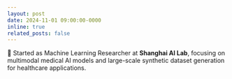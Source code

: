 ```yaml
---
layout: post
date: 2024-11-01 09:00:00-0000
inline: true
related_posts: false
---
```


🚀 Started as Machine Learning Researcher at **Shanghai AI Lab**, focusing on multimodal medical AI models and large-scale synthetic dataset generation for healthcare applications.
